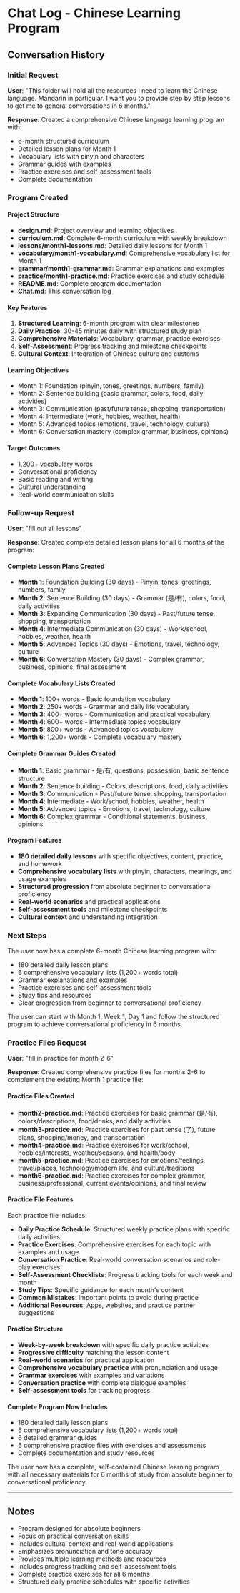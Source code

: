 # Chat Log - Chinese Learning Program

## Conversation History

### Initial Request
**User**: "This folder will hold all the resources I need to learn the Chinese language. Mandarin in particular. I want you to provide step by step lessons to get me to general conversations in 6 months."

**Response**: Created a comprehensive Chinese language learning program with:
- 6-month structured curriculum
- Detailed lesson plans for Month 1
- Vocabulary lists with pinyin and characters
- Grammar guides with examples
- Practice exercises and self-assessment tools
- Complete documentation

### Program Created

#### Project Structure
- **design.md**: Project overview and learning objectives
- **curriculum.md**: Complete 6-month curriculum with weekly breakdown
- **lessons/month1-lessons.md**: Detailed daily lessons for Month 1
- **vocabulary/month1-vocabulary.md**: Comprehensive vocabulary list for Month 1
- **grammar/month1-grammar.md**: Grammar explanations and examples
- **practice/month1-practice.md**: Practice exercises and study schedule
- **README.md**: Complete program documentation
- **Chat.md**: This conversation log

#### Key Features
1. **Structured Learning**: 6-month program with clear milestones
2. **Daily Practice**: 30-45 minutes daily with structured study plan
3. **Comprehensive Materials**: Vocabulary, grammar, practice exercises
4. **Self-Assessment**: Progress tracking and milestone checkpoints
5. **Cultural Context**: Integration of Chinese culture and customs

#### Learning Objectives
- Month 1: Foundation (pinyin, tones, greetings, numbers, family)
- Month 2: Sentence building (basic grammar, colors, food, daily activities)
- Month 3: Communication (past/future tense, shopping, transportation)
- Month 4: Intermediate (work, hobbies, weather, health)
- Month 5: Advanced topics (emotions, travel, technology, culture)
- Month 6: Conversation mastery (complex grammar, business, opinions)

#### Target Outcomes
- 1,200+ vocabulary words
- Conversational proficiency
- Basic reading and writing
- Cultural understanding
- Real-world communication skills

### Follow-up Request
**User**: "fill out all lessons"

**Response**: Created complete detailed lesson plans for all 6 months of the program:

#### Complete Lesson Plans Created
- **Month 1**: Foundation Building (30 days) - Pinyin, tones, greetings, numbers, family
- **Month 2**: Sentence Building (30 days) - Grammar (是/有), colors, food, daily activities  
- **Month 3**: Expanding Communication (30 days) - Past/future tense, shopping, transportation
- **Month 4**: Intermediate Communication (30 days) - Work/school, hobbies, weather, health
- **Month 5**: Advanced Topics (30 days) - Emotions, travel, technology, culture
- **Month 6**: Conversation Mastery (30 days) - Complex grammar, business, opinions, final assessment

#### Complete Vocabulary Lists Created
- **Month 1**: 100+ words - Basic foundation vocabulary
- **Month 2**: 250+ words - Grammar and daily life vocabulary
- **Month 3**: 400+ words - Communication and practical vocabulary
- **Month 4**: 600+ words - Intermediate topics vocabulary
- **Month 5**: 800+ words - Advanced topics vocabulary
- **Month 6**: 1,200+ words - Complete vocabulary mastery

#### Complete Grammar Guides Created
- **Month 1**: Basic grammar - 是/有, questions, possession, basic sentence structure
- **Month 2**: Sentence building - Colors, descriptions, food, daily activities
- **Month 3**: Communication - Past/future tense, shopping, transportation
- **Month 4**: Intermediate - Work/school, hobbies, weather, health
- **Month 5**: Advanced topics - Emotions, travel, technology, culture
- **Month 6**: Complex grammar - Conditional statements, business, opinions

#### Program Features
- **180 detailed daily lessons** with specific objectives, content, practice, and homework
- **Comprehensive vocabulary lists** with pinyin, characters, meanings, and usage examples
- **Structured progression** from absolute beginner to conversational proficiency
- **Real-world scenarios** and practical applications
- **Self-assessment tools** and milestone checkpoints
- **Cultural context** and understanding integration

### Next Steps
The user now has a complete 6-month Chinese learning program with:
- 180 detailed daily lesson plans
- 6 comprehensive vocabulary lists (1,200+ words total)
- Grammar explanations and examples
- Practice exercises and self-assessment tools
- Study tips and resources
- Clear progression from beginner to conversational proficiency

The user can start with Month 1, Week 1, Day 1 and follow the structured program to achieve conversational proficiency in 6 months.

### Practice Files Request
**User**: "fill in practice for month 2-6"

**Response**: Created comprehensive practice files for months 2-6 to complement the existing Month 1 practice file:

#### Practice Files Created
- **month2-practice.md**: Practice exercises for basic grammar (是/有), colors/descriptions, food/drinks, and daily activities
- **month3-practice.md**: Practice exercises for past tense (了), future plans, shopping/money, and transportation
- **month4-practice.md**: Practice exercises for work/school, hobbies/interests, weather/seasons, and health/body
- **month5-practice.md**: Practice exercises for emotions/feelings, travel/places, technology/modern life, and culture/traditions
- **month6-practice.md**: Practice exercises for complex grammar, business/professional, current events/opinions, and final review

#### Practice File Features
Each practice file includes:
- **Daily Practice Schedule**: Structured weekly practice plans with specific daily activities
- **Practice Exercises**: Comprehensive exercises for each topic with examples and usage
- **Conversation Practice**: Real-world conversation scenarios and role-play exercises
- **Self-Assessment Checklists**: Progress tracking tools for each week and month
- **Study Tips**: Specific guidance for each month's content
- **Common Mistakes**: Important points to avoid during practice
- **Additional Resources**: Apps, websites, and practice partner suggestions

#### Practice Structure
- **Week-by-week breakdown** with specific daily practice activities
- **Progressive difficulty** matching the lesson content
- **Real-world scenarios** for practical application
- **Comprehensive vocabulary practice** with pronunciation and usage
- **Grammar exercises** with examples and variations
- **Conversation practice** with complete dialogue examples
- **Self-assessment tools** for tracking progress

#### Complete Program Now Includes
- 180 detailed daily lesson plans
- 6 comprehensive vocabulary lists (1,200+ words total)
- 6 detailed grammar guides
- 6 comprehensive practice files with exercises and assessments
- Complete documentation and study resources

The user now has a complete, self-contained Chinese learning program with all necessary materials for 6 months of study from absolute beginner to conversational proficiency.

---

## Notes
- Program designed for absolute beginners
- Focus on practical conversation skills
- Includes cultural context and real-world applications
- Emphasizes pronunciation and tone accuracy
- Provides multiple learning methods and resources
- Includes progress tracking and self-assessment tools
- Complete practice exercises for all 6 months
- Structured daily practice schedules with specific activities
